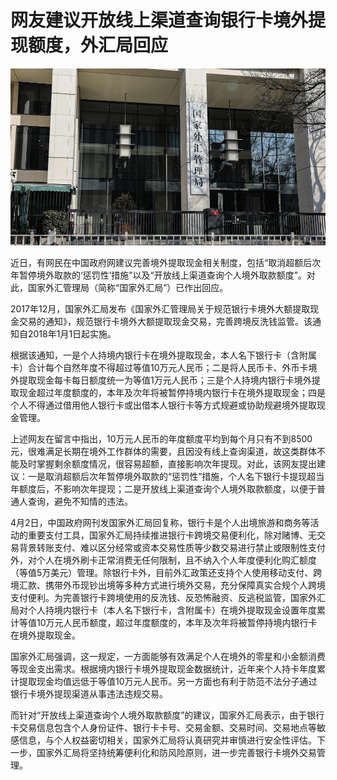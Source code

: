 # 网友建议开放线上渠道查询银行卡境外提现额度，外汇局回应

![e312ab22d1cd5e194600114a0129daac.jpg](https://raw.githubusercontent.com/qqhsx/qqnews_image/main/2024/04/04/网友建议开放线上渠道查询银行卡境外提现额度，外汇局回应/e312ab22d1cd5e194600114a0129daac.jpg)

近日，有网民在中国政府网建议完善境外提取现金相关制度，包括“取消超额后次年暂停境外取款的‘惩罚性’措施”以及“开放线上渠道查询个人境外取款额度”。对此，国家外汇管理局（简称“国家外汇局”）已作出回应。

2017年12月，国家外汇局发布《国家外汇管理局关于规范银行卡境外大额提取现金交易的通知》，规范银行卡境外大额提取现金交易，完善跨境反洗钱监管。该通知自2018年1月1日起实施。

根据该通知，一是个人持境内银行卡在境外提取现金，本人名下银行卡（含附属卡）合计每个自然年度不得超过等值10万元人民币；二是将人民币卡、外币卡境外提取现金每卡每日额度统一为等值1万元人民币；三是个人持境内银行卡境外提取现金超过年度额度的，本年及次年将被暂停持境内银行卡在境外提取现金；四是个人不得通过借用他人银行卡或出借本人银行卡等方式规避或协助规避境外提取现金管理。

上述网友在留言中指出，10万元人民币的年度额度平均到每个月只有不到8500元，很难满足长期在境外工作群体的需要，且因没有线上查询渠道，故这类群体不能及时掌握剩余额度情况，很容易超额，直接影响次年提现。对此，该网友提出建议：一是取消超额后次年暂停境外取款的“惩罚性”措施，个人名下银行卡提现超当年额度后，不影响次年提现；二是开放线上渠道查询个人境外取款额度，以便于普通人查询，避免不知情的违法。

4月2日，中国政府网刊发国家外汇局回复称，银行卡是个人出境旅游和商务等活动的重要支付工具，国家外汇局持续推进银行卡跨境交易便利化，除对赌博、无交易背景转账支付、难以区分经常或资本交易性质等少数交易进行禁止或限制性支付外，对个人在境外刷卡正常消费无任何限制，且不纳入个人年度便利化购汇额度（等值5万美元）管理。除银行卡外，目前外汇政策还支持个人使用移动支付、跨境汇款、携带外币现钞出境等多种方式进行境外交易，充分保障真实合规个人跨境支付便利。为完善银行卡跨境使用的反洗钱、反恐怖融资、反逃税监管，国家外汇局对个人持境内银行卡（本人名下银行卡，含附属卡）在境外提取现金设置年度累计等值10万元人民币额度，超过年度额度的，本年及次年将被暂停持境内银行卡在境外提取现金。

国家外汇局强调，这一规定，一方面能够有效满足个人在境外的零星和小金额消费等现金支出需求。根据境内银行卡境外提取现金数据统计，近年来个人持卡年度累计提取现金均值远低于等值10万元人民币。另一方面也有利于防范不法分子通过银行卡境外提现渠道从事违法违规交易。

而针对“开放线上渠道查询个人境外取款额度”的建议，国家外汇局表示，由于银行卡交易信息包含个人身份证件、银行卡卡号、交易金额、交易时间、交易地点等敏感信息，与个人权益密切相关，国家外汇局将认真研究并审慎进行安全性评估。下一步，国家外汇局将坚持统筹便利化和防风险原则，进一步完善银行卡境外交易管理。

